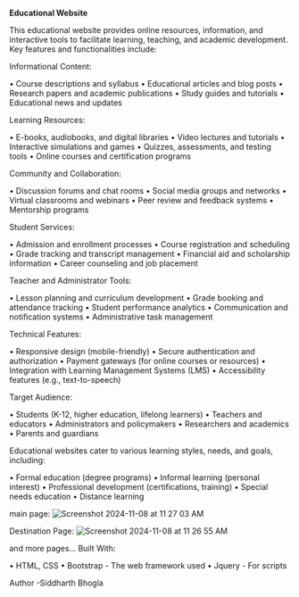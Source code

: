 **Educational Website**

This educational website provides online resources, information, and interactive tools to facilitate learning, teaching, and academic development. Key features and functionalities include:

Informational Content:

•	Course descriptions and syllabus
•	Educational articles and blog posts
•	Research papers and academic publications
•	Study guides and tutorials
•	Educational news and updates

Learning Resources:

•	E-books, audiobooks, and digital libraries
•	Video lectures and tutorials
•	Interactive simulations and games
•	Quizzes, assessments, and testing tools
•	Online courses and certification programs

Community and Collaboration:

•	Discussion forums and chat rooms
•	Social media groups and networks
•	Virtual classrooms and webinars
•	Peer review and feedback systems
•	Mentorship programs

Student Services:

•	Admission and enrollment processes
•	Course registration and scheduling
•	Grade tracking and transcript management
•	Financial aid and scholarship information
•	Career counseling and job placement

Teacher and Administrator Tools:

•	Lesson planning and curriculum development
•	Grade booking and attendance tracking
•	Student performance analytics
•	Communication and notification systems
•	Administrative task management

Technical Features:

•	Responsive design (mobile-friendly)
•	Secure authentication and authorization
•	Payment gateways (for online courses or resources)
•	Integration with Learning Management Systems (LMS)
•	Accessibility features (e.g., text-to-speech)

Target Audience:

•	Students (K-12, higher education, lifelong learners)
•	Teachers and educators
•	Administrators and policymakers
•	Researchers and academics
•	Parents and guardians

Educational websites cater to various learning styles, needs, and goals, including:

•	Formal education (degree programs)
•	Informal learning (personal interest)
•	Professional development (certifications, training)
•	Special needs education
•	Distance learning

main page:
![Screenshot 2024-11-08 at 11 27 03 AM](https://github.com/user-attachments/assets/40115e46-b94c-4054-8056-c3d9c9367b06)

 

Destination Page:
![Screenshot 2024-11-08 at 11 26 55 AM](https://github.com/user-attachments/assets/12dc2cea-0b6f-40a5-b053-94d0b124dd0d)

 

and more pages...
Built With:

•	HTML, CSS
•	Bootstrap - The web framework used
•	Jquery - For scripts

Author -Siddharth Bhogla

